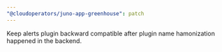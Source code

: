 ```yaml
---
"@cloudoperators/juno-app-greenhouse": patch
---
```


Keep alerts plugin backward compatible after plugin name hamonization happened in the backend.
